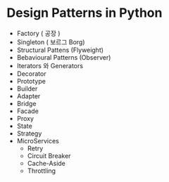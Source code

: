 # Design Patterns in Python

- Factory ( 공장 )
- Singleton ( 보르그 Borg)
- Structural Pattens (Flyweight)
- Bebavioural Patterns (Observer)
- Iterators 와 Generators
- Decorator
- Prototype
- Builder
- Adapter
- Bridge
- Facade
- Proxy
- State
- Strategy
- MicroServices
  - Retry
  - Circuit Breaker
  - Cache-Aside 
  - Throttling
